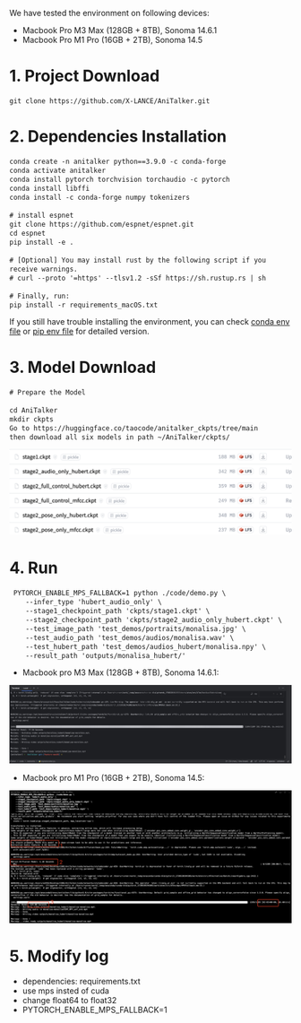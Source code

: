 
We have tested the environment on following devices:

- Macbook Pro M3 Max (128GB + 8TB), Sonoma 14.6.1
- Macbook Pro M1 Pro (16GB + 2TB), Sonoma 14.5

# 1. Project Download

```
git clone https://github.com/X-LANCE/AniTalker.git  
```

# 2. Dependencies Installation

```
conda create -n anitalker python==3.9.0 -c conda-forge 
conda activate anitalker 
conda install pytorch torchvision torchaudio -c pytorch 
conda install libffi
conda install -c conda-forge numpy tokenizers

# install espnet 
git clone https://github.com/espnet/espnet.git 
cd espnet 
pip install -e . 

# [Optional] You may install rust by the following script if you receive warnings.
# curl --proto '=https' --tlsv1.2 -sSf https://sh.rustup.rs | sh

# Finally, run: 
pip install -r requirements_macOS.txt 
```

If you still have trouble installing the environment, you can check [conda env file](md_docs/mac_os_env_list/conda_environment.yml) or [pip env file](md_docs/mac_os_env_list/pip_requirements.txt) for detailed version.

# 3. Model Download

```
# Prepare the Model  

cd AniTalker 
mkdir ckpts 
Go to https://huggingface.co/taocode/anitalker_ckpts/tree/main  
then download all six models in path ~/AniTalker/ckpts/ 

```
![](../assets/models_huggingface.png)

# 4. Run

```
 PYTORCH_ENABLE_MPS_FALLBACK=1 python ./code/demo.py \
    --infer_type 'hubert_audio_only' \
    --stage1_checkpoint_path 'ckpts/stage1.ckpt' \
    --stage2_checkpoint_path 'ckpts/stage2_audio_only_hubert.ckpt' \
    --test_image_path 'test_demos/portraits/monalisa.jpg' \
    --test_audio_path 'test_demos/audios/monalisa.wav' \
    --test_hubert_path 'test_demos/audios_hubert/monalisa.npy' \
    --result_path 'outputs/monalisa_hubert/'
```
- Macbook pro M3 Max (128GB + 8TB), Sonoma 14.6.1:

![](../assets/results_run_on_macOS_m3.png)

- Macbook pro M1 Pro (16GB + 2TB), Sonoma 14.5:

![](../assets/results_run_on_macOS_m1.jpg)

# 5. Modify log

- dependencies: requirements.txt
- use mps insted of cuda
- change float64 to float32
- PYTORCH_ENABLE_MPS_FALLBACK=1
